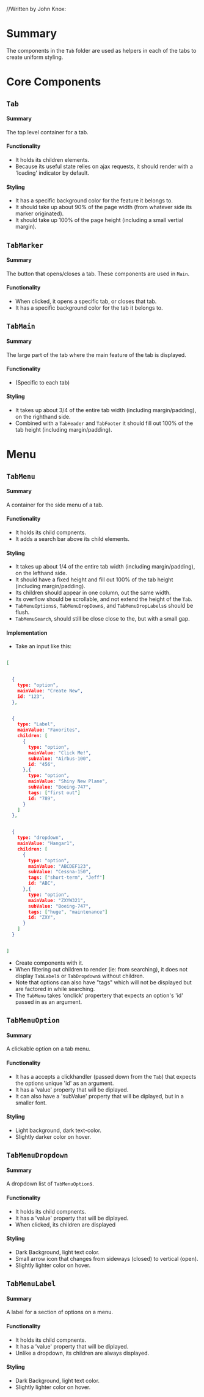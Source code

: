 

//Written by John Knox:

# Summary
The components in the `Tab` folder are used as helpers in each of the tabs to create uniform styling.

# Core Components

## `Tab`

#### Summary
The top level container for a tab.

#### Functionality
* It holds its children elements.
* Because its useful state relies on ajax requests, it should render with a 'loading' indicator by default.

#### Styling
* It has a specific background color for the feature it belongs to.
* It should take up about 90% of the page width (from whatever side its marker originated).
* It should take up 100% of the page height (including a small vertial margin).

## `TabMarker`

#### Summary
The button that opens/closes a tab. These components are used in `Main`.

#### Functionality
* When clicked, it opens a specific tab, or closes that tab.
* It has a specific background color for the tab it belongs to.

## `TabMain`

#### Summary
The large part of the tab where the main feature of the tab is displayed.

#### Functionality
* (Specific to each tab)

#### Styling
* It takes up about 3/4 of the entire tab width (including margin/padding), on the righthand side.
* Combined with a `TabHeader` and `TabFooter` it should  fill out 100% of the tab height (including margin/padding).

# Menu

## `TabMenu`

#### Summary
A container for the side menu of a tab.

#### Functionality
* It holds its child compnents.
* It adds a search bar above its child elements.

#### Styling
* It takes up about 1/4 of the entire tab width (including margin/padding), on the lefthand side.
* It should have a fixed height and fill out 100% of the tab height (including margin/padding).
* Its children should appear in one column, out the same width.
* Its overflow should be scrollable, and not extend the height of the `Tab`.
* `TabMenuOptions`s, `TabMenuDropDown`s, and `TabMenuDropLabels`s should be flush.
* `TabMenuSearch`, should still be close close to the, but with a small gap.

#### Implementation
* Take an input like this:

```json

[


  {
    type: "option",
    mainValue: "Create New",
    id: "123",
  },


  {
    type: "Label",
    mainValue: "Favorites",
    children: [
      {
        type: "option",
        mainValue: "Click Me!",
        subValue: "Airbus-100",
        id: "456",
      },{
        type: "option",
        mainValue: "Shiny New Plane",
        subValue: "Boeing-747",
        tags: ["first out"]
        id: "789",
      }
    ]
  },


  {
    type: "dropdown",
    mainValue: "Hangar1",
    children: [
      {
        type: "option",
        mainValue: "ABCDEF123",
        subValue: "Cessna-150",
        tags: ["short-term", "Jeff"]
        id: "ABC",
      },{
        type: "option",
        mainValue: "ZXYW321",
        subValue: "Boeing-747",
        tags: ["huge", "maintenance"]
        id: "ZXY",
      }
    ]
  }


]
```

* Create components with it.
* When filtering out children to render (ie: from searching), it does not display `TabLabel`s or `TabDropdown`s without children.
* Note that options can also have "tags" which will not be displayed but are factored in while searching.
* The `TabMenu` takes 'onclick' propertery that expects an option's 'id' passed in as an argument.

## `TabMenuOption`

#### Summary
A clickable option on a tab menu.

#### Functionality
* It has a accepts a clickhandler (passed down from the `Tab`) that expects the options unique 'id' as an argument.
* It has a 'value' property that will be diplayed.
* It can also have a 'subValue' property that will be diplayed, but in a smaller font.

#### Styling
* Light background, dark text-color.
* Slightly darker color on hover.

## `TabMenuDropdown`

#### Summary
A dropdown list of `TabMenuOption`s.

#### Functionality
* It holds its child compnents.
* It has a 'value' property that will be diplayed.
* When clicked, its children are displayed

#### Styling
* Dark Background, light text color.
* Small arrow icon that changes from sideways (closed) to vertical (open).
* Slightly lighter color on hover.

## `TabMenuLabel`

#### Summary
A label for a section of options on a menu.

#### Functionality
* It holds its child compnents.
* It has a 'value' property that will be diplayed.
* Unlike a dropdown, its children are always displayed.

#### Styling
* Dark Background, light text color.
* Slightly lighter color on hover.
